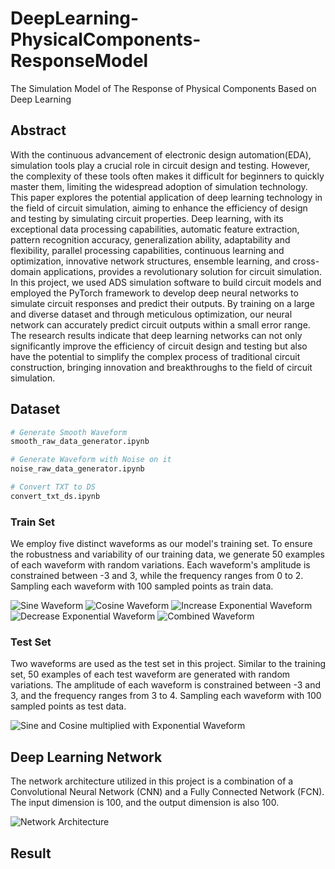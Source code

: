 # DeepLearning-PhysicalComponents-ResponseModel
The Simulation Model of The Response of Physical Components Based on Deep Learning

## Abstract
With the continuous advancement of electronic design automation(EDA), simulation tools play a crucial role in circuit design and testing. However, the complexity of these tools often makes it difficult for beginners to quickly master them, limiting the widespread adoption of simulation technology. This paper explores the potential application of deep learning technology in the field of circuit simulation, aiming to enhance the efficiency of design and testing by simulating circuit properties. Deep learning, with its exceptional data processing capabilities, automatic feature extraction, pattern recognition accuracy, generalization ability, adaptability and flexibility, parallel processing capabilities, continuous learning and optimization, innovative network structures, ensemble learning, and cross-domain applications, provides a revolutionary solution for circuit simulation. In this project, we used ADS simulation software to build circuit models and employed the PyTorch framework to develop deep neural networks to simulate circuit responses and predict their outputs. By training on a large and diverse dataset and through meticulous optimization, our neural network can accurately predict circuit outputs within a small error range. The research results indicate that deep learning networks can not only significantly improve the efficiency of circuit design and testing but also have the potential to simplify the complex process of traditional circuit construction, bringing innovation and breakthroughs to the field of circuit simulation.

## Dataset
```.bash
# Generate Smooth Waveform
smooth_raw_data_generator.ipynb

# Generate Waveform with Noise on it
noise_raw_data_generator.ipynb

# Convert TXT to DS
convert_txt_ds.ipynb
```
### Train Set
We employ five distinct waveforms as our model's training set. To ensure the robustness and variability of our training data, we generate 50 examples of each waveform with random variations. Each waveform's amplitude is constrained between -3 and 3, while the frequency ranges from 0 to 2. Sampling each waveform with 100 sampled points as train data.

![Sine Waveform]()
![Cosine Waveform]()
![Increase Exponential Waveform]()
![Decrease Exponential Waveform]()
![Combined Waveform]()

### Test Set
Two waveforms are used as the test set in this project. Similar to the training set, 50 examples of each test waveform are generated with random variations. The amplitude of each waveform is constrained between -3 and 3, and the frequency ranges from 3 to 4. Sampling each waveform with 100 sampled points as test data.

![Sine and Cosine multiplied with Exponential Waveform]()

## Deep Learning Network
The network architecture utilized in this project is a combination of a Convolutional Neural Network (CNN) and a Fully Connected Network (FCN). The input dimension is 100, and the output dimension is also 100.

![Network Architecture]()

## Result
